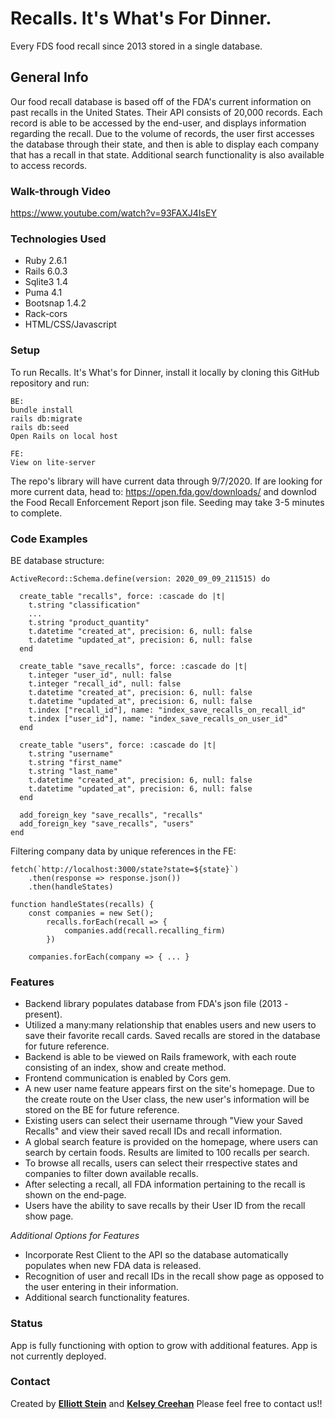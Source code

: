 # Recalls. It's What's For Dinner.

Every FDS food recall since 2013 stored in a single database.

## General Info
Our food recall database is based off of the FDA's current information on past recalls in the United States. Their API consists of 20,000 records. Each record is able to be accessed by the end-user, and displays information regarding the recall. Due to the volume of records, the user first accesses the database through their state, and then is able to display each company that has a recall in that state. Additional search functionality is also available to access records. 
 
### Walk-through Video
https://www.youtube.com/watch?v=93FAXJ4IsEY

### Technologies Used
* Ruby 2.6.1
* Rails 6.0.3
* Sqlite3 1.4
* Puma 4.1
* Bootsnap 1.4.2
* Rack-cors
* HTML/CSS/Javascript

### Setup

To run Recalls. It's What's for Dinner, install it locally by cloning this GitHub repository and run:
```
BE:
bundle install
rails db:migrate
rails db:seed
Open Rails on local host

FE:
View on lite-server

```
The repo's library will have current data through 9/7/2020. If are looking for more current data, head to: https://open.fda.gov/downloads/ and downlod the Food Recall Enforcement Report json file. Seeding may take 3-5 minutes to complete.

### Code Examples

BE database structure:

```
ActiveRecord::Schema.define(version: 2020_09_09_211515) do

  create_table "recalls", force: :cascade do |t|
    t.string "classification"
    ...
    t.string "product_quantity"
    t.datetime "created_at", precision: 6, null: false
    t.datetime "updated_at", precision: 6, null: false
  end

  create_table "save_recalls", force: :cascade do |t|
    t.integer "user_id", null: false
    t.integer "recall_id", null: false
    t.datetime "created_at", precision: 6, null: false
    t.datetime "updated_at", precision: 6, null: false
    t.index ["recall_id"], name: "index_save_recalls_on_recall_id"
    t.index ["user_id"], name: "index_save_recalls_on_user_id"
  end

  create_table "users", force: :cascade do |t|
    t.string "username"
    t.string "first_name"
    t.string "last_name"
    t.datetime "created_at", precision: 6, null: false
    t.datetime "updated_at", precision: 6, null: false
  end

  add_foreign_key "save_recalls", "recalls"
  add_foreign_key "save_recalls", "users"
end
```

Filtering company data by unique references in the FE: 
```
fetch(`http://localhost:3000/state?state=${state}`)
    .then(response => response.json())
    .then(handleStates)

function handleStates(recalls) {
    const companies = new Set();
        recalls.forEach(recall => {
            companies.add(recall.recalling_firm)
        })

    companies.forEach(company => { ... }

```
### Features
* Backend library populates database from FDA's json file (2013 - present).
* Utilized a many:many relationship that enables users and new users to save their favorite recall cards. Saved recalls are stored in the database for future reference.
* Backend is able to be viewed on Rails framework, with each route consisting of an index, show and create method.
* Frontend communication is enabled by Cors gem.
* A new user name feature appears first on the site's homepage. Due to the create route on the User class, the new user's information will be stored on the BE for future reference.
* Existing users can select their username through "View your Saved Recalls" and view their saved recall IDs and recall information.
* A global search feature is provided on the homepage, where users can search by certain foods. Results are limited to 100 recalls per search.
* To browse all recalls, users can select their rrespective states and companies to filter down available recalls.
* After selecting a recall, all FDA information pertaining to the recall is shown on the end-page.
* Users have the ability to save recalls by their User ID from the recall show page.


_Additional Options for Features_
* Incorporate Rest Client to the API so the database automatically populates when new FDA data is released.
* Recognition of user and recall IDs in the recall show page as opposed to the user entering in their information. 
* Additional search functionality features.

### Status
App is fully functioning with option to grow with additional features. App is not currently deployed.

### Contact
Created by **[Elliott Stein](https://www.linkedin.com/in/steinelliott/)** and **[Kelsey Creehan](https://www.linkedin.com/in/kelsey-creehan/)**
Please feel free to contact us!! 